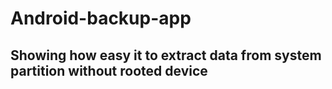 # Android-backup-app

## Showing how easy it to extract data from system partition without rooted device

